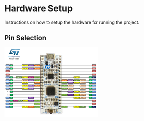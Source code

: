 # Hardware Setup

Instructions on how to setup the hardware for running the project.

## Pin Selection

<a href="https://os.mbed.com/platforms/ST-Nucleo-L432KC/" target="_blank" rel="noopener noreferrer">
    <img style="width: 60%" src="Images/L432pinout.png"/>
</a>
